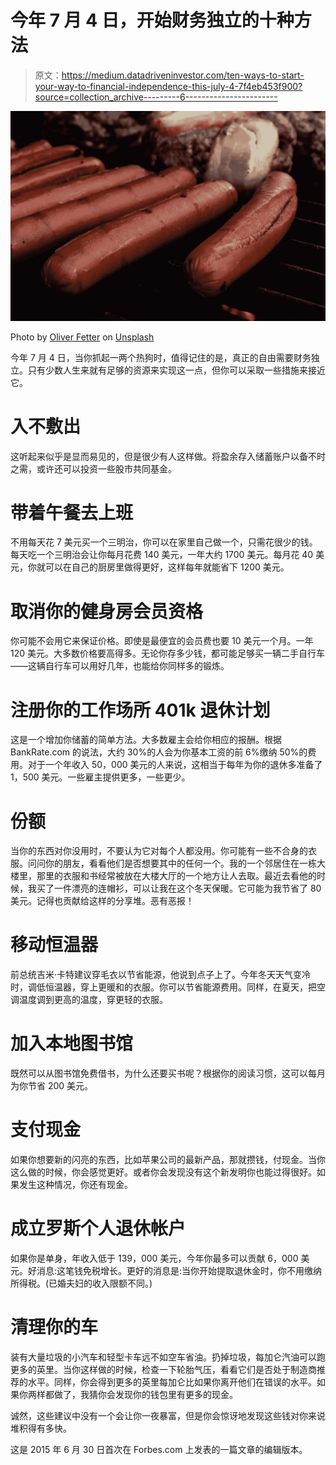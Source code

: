 # 今年 7 月 4 日，开始财务独立的十种方法

> 原文：<https://medium.datadriveninvestor.com/ten-ways-to-start-your-way-to-financial-independence-this-july-4-7f4eb453f900?source=collection_archive---------6----------------------->

![](img/447a21d8052b8692748550c06e481514.png)

Photo by [Oliver Fetter](https://unsplash.com/@oliver_fetter?utm_source=unsplash&utm_medium=referral&utm_content=creditCopyText) on [Unsplash](https://unsplash.com/s/photos/hot-dogs?utm_source=unsplash&utm_medium=referral&utm_content=creditCopyText)

今年 7 月 4 日，当你抓起一两个热狗时，值得记住的是，真正的自由需要财务独立。只有少数人生来就有足够的资源来实现这一点，但你可以采取一些措施来接近它。

# **入不敷出**

这听起来似乎是显而易见的，但是很少有人这样做。将盈余存入储蓄账户以备不时之需，或许还可以投资一些股市共同基金。

# **带着午餐去上班**

不用每天花 7 美元买一个三明治，你可以在家里自己做一个，只需花很少的钱。每天吃一个三明治会让你每月花费 140 美元，一年大约 1700 美元。每月花 40 美元，你就可以在自己的厨房里做得更好，这样每年就能省下 1200 美元。

# **取消你的健身房会员资格**

你可能不会用它来保证价格。即使是最便宜的会员费也要 10 美元一个月。一年 120 美元。大多数价格要高得多。无论你存多少钱，都可能足够买一辆二手自行车——这辆自行车可以用好几年，也能给你同样多的锻炼。

# **注册你的工作场所 401k 退休计划**

这是一个增加你储蓄的简单方法。大多数雇主会给你相应的报酬。根据 BankRate.com 的说法，大约 30%的人会为你基本工资的前 6%缴纳 50%的费用。对于一个年收入 50，000 美元的人来说，这相当于每年为你的退休多准备了 1，500 美元。一些雇主提供更多，一些更少。

# **份额**

当你的东西对你没用时，不要认为它对每个人都没用。你可能有一些不合身的衣服。问问你的朋友，看看他们是否想要其中的任何一个。我的一个邻居住在一栋大楼里，那里的衣服和书经常被放在大楼大厅的一个地方让人去取。最近去看他的时候，我买了一件漂亮的连帽衫，可以让我在这个冬天保暖。它可能为我节省了 80 美元。记得也贡献给这样的分享堆。恶有恶报！

# **移动恒温器**

前总统吉米·卡特建议穿毛衣以节省能源，他说到点子上了。今年冬天天气变冷时，调低恒温器，穿上更暖和的衣服。你可以节省能源费用。同样，在夏天，把空调温度调到更高的温度，穿更轻的衣服。

# **加入本地图书馆**

既然可以从图书馆免费借书，为什么还要买书呢？根据你的阅读习惯，这可以每月为你节省 200 美元。

# **支付现金**

如果你想要新的闪亮的东西，比如苹果公司的最新产品，那就攒钱，付现金。当你这么做的时候，你会感觉更好。或者你会发现没有这个新发明你也能过得很好。如果发生这种情况，你还有现金。

# **成立罗斯个人退休帐户**

如果你是单身，年收入低于 139，000 美元，今年你最多可以贡献 6，000 美元。好消息:这笔钱免税增长。更好的消息是:当你开始提取退休金时，你不用缴纳所得税。(已婚夫妇的收入限额不同。)

# **清理你的车**

装有大量垃圾的小汽车和轻型卡车远不如空车省油。扔掉垃圾，每加仑汽油可以跑更多的英里。当你这样做的时候，检查一下轮胎气压，看看它们是否处于制造商推荐的水平。同样，你会得到更多的英里每加仑比如果你离开他们在错误的水平。如果你两样都做了，我猜你会发现你的钱包里有更多的现金。

诚然，这些建议中没有一个会让你一夜暴富，但是你会惊讶地发现这些钱对你来说堆积得有多快。

这是 2015 年 6 月 30 日首次在 Forbes.com 上发表的一篇文章的编辑版本。